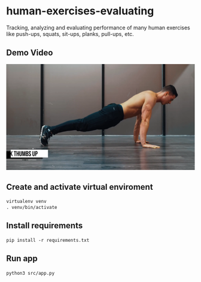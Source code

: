 # human-exercises-evaluating
Tracking, analyzing and evaluating performance of many human exercises like push-ups, squats, sit-ups, planks, pull-ups, etc.

## Demo Video
[![Demo Video](src\sample_images\pushups.png)](http://www.youtube.com/watch?v=u2PjIwpdIyo&t=44s "Demo Human Exercises Counting and Evaluating")

## Create and activate virtual enviroment
```
virtualenv venv
. venv/bin/activate
```

## Install requirements
```
pip install -r requirements.txt
```

## Run app
```
python3 src/app.py
```
